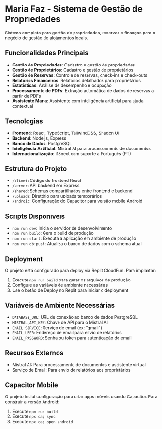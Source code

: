 # Maria Faz - Sistema de Gestão de Propriedades

Sistema completo para gestão de propriedades, reservas e finanças para o negócio de gestão de alojamentos locais.

## Funcionalidades Principais

- **Gestão de Propriedades**: Cadastro e gestão de propriedades
- **Gestão de Proprietários**: Cadastro e gestão de proprietários
- **Gestão de Reservas**: Controle de reservas, check-ins e check-outs
- **Relatórios Financeiros**: Relatórios detalhados para proprietários
- **Estatísticas**: Análise de desempenho e ocupação
- **Processamento de PDFs**: Extração automática de dados de reservas a partir de PDFs
- **Assistente Maria**: Assistente com inteligência artificial para ajuda contextual

## Tecnologias

- **Frontend**: React, TypeScript, TailwindCSS, Shadcn UI
- **Backend**: Node.js, Express
- **Banco de Dados**: PostgreSQL
- **Inteligência Artificial**: Mistral AI para processamento de documentos
- **Internacionalização**: i18next com suporte a Português (PT)

## Estrutura do Projeto

- `/client`: Código do frontend React
- `/server`: API backend em Express
- `/shared`: Schemas compartilhados entre frontend e backend
- `/uploads`: Diretório para uploads temporários
- `/android`: Configuração do Capacitor para versão mobile Android

## Scripts Disponíveis

- `npm run dev`: Inicia o servidor de desenvolvimento
- `npm run build`: Gera o build de produção
- `npm run start`: Executa a aplicação em ambiente de produção
- `npm run db:push`: Atualiza o banco de dados com o schema atual

## Deployment

O projeto está configurado para deploy via Replit CloudRun. Para implantar:

1. Execute `npm run build` para gerar os arquivos de produção
2. Configure as variáveis de ambiente necessárias
3. Use o botão de Deploy no Replit para iniciar o deployment

## Variáveis de Ambiente Necessárias

- `DATABASE_URL`: URL de conexão ao banco de dados PostgreSQL
- `MISTRAL_API_KEY`: Chave de API para o Mistral AI
- `EMAIL_SERVICE`: Serviço de email (ex: "gmail")
- `EMAIL_USER`: Endereço de email para envio de relatórios
- `EMAIL_PASSWORD`: Senha ou token para autenticação do email

## Recursos Externos

- Mistral AI: Para processamento de documentos e assistente virtual
- Serviço de Email: Para envio de relatórios aos proprietários

## Capacitor Mobile

O projeto inclui configuração para criar apps móveis usando Capacitor. Para construir a versão Android:

1. Execute `npm run build`
2. Execute `npx cap sync`
3. Execute `npx cap open android`